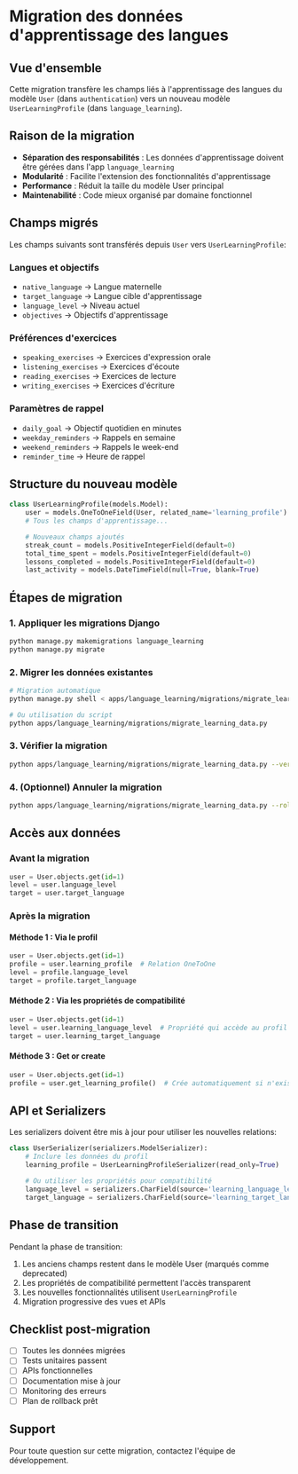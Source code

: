 # Migration des données d'apprentissage des langues

## Vue d'ensemble

Cette migration transfère les champs liés à l'apprentissage des langues du modèle `User` (dans `authentication`) vers un nouveau modèle `UserLearningProfile` (dans `language_learning`).

## Raison de la migration

- **Séparation des responsabilités** : Les données d'apprentissage doivent être gérées dans l'app `language_learning`
- **Modularité** : Facilite l'extension des fonctionnalités d'apprentissage
- **Performance** : Réduit la taille du modèle User principal
- **Maintenabilité** : Code mieux organisé par domaine fonctionnel

## Champs migrés

Les champs suivants sont transférés depuis `User` vers `UserLearningProfile`:

### Langues et objectifs
- `native_language` → Langue maternelle
- `target_language` → Langue cible d'apprentissage
- `language_level` → Niveau actuel
- `objectives` → Objectifs d'apprentissage

### Préférences d'exercices
- `speaking_exercises` → Exercices d'expression orale
- `listening_exercises` → Exercices d'écoute
- `reading_exercises` → Exercices de lecture
- `writing_exercises` → Exercices d'écriture

### Paramètres de rappel
- `daily_goal` → Objectif quotidien en minutes
- `weekday_reminders` → Rappels en semaine
- `weekend_reminders` → Rappels le week-end
- `reminder_time` → Heure de rappel

## Structure du nouveau modèle

```python
class UserLearningProfile(models.Model):
    user = models.OneToOneField(User, related_name='learning_profile')
    # Tous les champs d'apprentissage...

    # Nouveaux champs ajoutés
    streak_count = models.PositiveIntegerField(default=0)
    total_time_spent = models.PositiveIntegerField(default=0)
    lessons_completed = models.PositiveIntegerField(default=0)
    last_activity = models.DateTimeField(null=True, blank=True)
```

## Étapes de migration

### 1. Appliquer les migrations Django

```bash
python manage.py makemigrations language_learning
python manage.py migrate
```

### 2. Migrer les données existantes

```bash
# Migration automatique
python manage.py shell < apps/language_learning/migrations/migrate_learning_data.py

# Ou utilisation du script
python apps/language_learning/migrations/migrate_learning_data.py
```

### 3. Vérifier la migration

```bash
python apps/language_learning/migrations/migrate_learning_data.py --verify
```

### 4. (Optionnel) Annuler la migration

```bash
python apps/language_learning/migrations/migrate_learning_data.py --rollback
```

## Accès aux données

### Avant la migration
```python
user = User.objects.get(id=1)
level = user.language_level
target = user.target_language
```

### Après la migration

#### Méthode 1 : Via le profil
```python
user = User.objects.get(id=1)
profile = user.learning_profile  # Relation OneToOne
level = profile.language_level
target = profile.target_language
```

#### Méthode 2 : Via les propriétés de compatibilité
```python
user = User.objects.get(id=1)
level = user.learning_language_level  # Propriété qui accède au profil
target = user.learning_target_language
```

#### Méthode 3 : Get or create
```python
user = User.objects.get(id=1)
profile = user.get_learning_profile()  # Crée automatiquement si n'existe pas
```

## API et Serializers

Les serializers doivent être mis à jour pour utiliser les nouvelles relations:

```python
class UserSerializer(serializers.ModelSerializer):
    # Inclure les données du profil
    learning_profile = UserLearningProfileSerializer(read_only=True)

    # Ou utiliser les propriétés pour compatibilité
    language_level = serializers.CharField(source='learning_language_level')
    target_language = serializers.CharField(source='learning_target_language')
```

## Phase de transition

Pendant la phase de transition:

1. Les anciens champs restent dans le modèle User (marqués comme deprecated)
2. Les propriétés de compatibilité permettent l'accès transparent
3. Les nouvelles fonctionnalités utilisent `UserLearningProfile`
4. Migration progressive des vues et APIs

## Checklist post-migration

- [ ] Toutes les données migrées
- [ ] Tests unitaires passent
- [ ] APIs fonctionnelles
- [ ] Documentation mise à jour
- [ ] Monitoring des erreurs
- [ ] Plan de rollback prêt

## Support

Pour toute question sur cette migration, contactez l'équipe de développement.